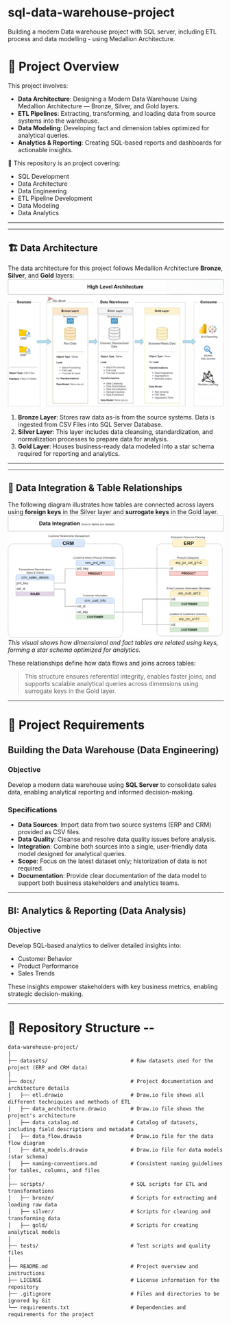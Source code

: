 # sql-data-warehouse-project
Building a modern Data warehouse project with SQL server, including ETL process and data modelling - using Medallion Architecture. 

# 📖 Project Overview

This project involves:

- **Data Architecture**: Designing a Modern Data Warehouse Using Medallion Architecture — Bronze, Silver, and Gold layers.
- **ETL Pipelines**: Extracting, transforming, and loading data from source systems into the warehouse.
- **Data Modeling**: Developing fact and dimension tables optimized for analytical queries.
- **Analytics & Reporting**: Creating SQL-based reports and dashboards for actionable insights.

🎯 This repository is an project covering:

- SQL Development  
- Data Architecture  
- Data Engineering  
- ETL Pipeline Development  
- Data Modeling  
- Data Analytics  

---

---
## 🏗️ Data Architecture

The data architecture for this project follows Medallion Architecture **Bronze**, **Silver**, and **Gold** layers:
![Data Architecture](docs/high_level_dat_arch.jpg)

1. **Bronze Layer**: Stores raw data as-is from the source systems. Data is ingested from CSV Files into SQL Server Database.
2. **Silver Layer**: This layer includes data cleansing, standardization, and normalization processes to prepare data for analysis.
3. **Gold Layer**: Houses business-ready data modeled into a star schema required for reporting and analytics.

---

---

## 🔗 Data Integration & Table Relationships

The following diagram illustrates how tables are connected across layers using **foreign keys** in the Silver layer  and **surrogate keys** in the Gold layer.  
![Table Relationships](docs/data_integration-1.png)  
_This visual shows how dimensional and fact tables are related using keys, forming a star schema optimized for analytics._

These relationships define how data flows and joins across tables:

> This structure ensures referential integrity, enables faster joins, and supports scalable analytical queries across dimensions using surrogate keys in the Gold layer.



---

# 🚀 Project Requirements

## Building the Data Warehouse (Data Engineering)

### Objective

Develop a modern data warehouse using **SQL Server** to consolidate sales data, enabling analytical reporting and informed decision-making.

### Specifications

- **Data Sources**: Import data from two source systems (ERP and CRM) provided as CSV files.  
- **Data Quality**: Cleanse and resolve data quality issues before analysis.  
- **Integration**: Combine both sources into a single, user-friendly data model designed for analytical queries.  
- **Scope**: Focus on the latest dataset only; historization of data is not required.  
- **Documentation**: Provide clear documentation of the data model to support both business stakeholders and analytics teams.  

---

## BI: Analytics & Reporting (Data Analysis)

### Objective

Develop SQL-based analytics to deliver detailed insights into:

- Customer Behavior  
- Product Performance  
- Sales Trends  

These insights empower stakeholders with key business metrics, enabling strategic decision-making.

---

# 📂 Repository Structure --
```
data-warehouse-project/
│
├── datasets/                           # Raw datasets used for the project (ERP and CRM data)
│
├── docs/                               # Project documentation and architecture details
│   ├── etl.drawio                      # Draw.io file shows all different techniquies and methods of ETL
│   ├── data_architecture.drawio        # Draw.io file shows the project's architecture
│   ├── data_catalog.md                 # Catalog of datasets, including field descriptions and metadata
│   ├── data_flow.drawio                # Draw.io file for the data flow diagram
│   ├── data_models.drawio              # Draw.io file for data models (star schema)
│   ├── naming-conventions.md           # Consistent naming guidelines for tables, columns, and files
│
├── scripts/                            # SQL scripts for ETL and transformations
│   ├── bronze/                         # Scripts for extracting and loading raw data
│   ├── silver/                         # Scripts for cleaning and transforming data
│   ├── gold/                           # Scripts for creating analytical models
│
├── tests/                              # Test scripts and quality files
│
├── README.md                           # Project overview and instructions
├── LICENSE                             # License information for the repository
├── .gitignore                          # Files and directories to be ignored by Git
└── requirements.txt                    # Dependencies and requirements for the project
```

